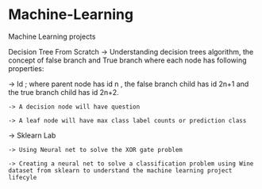 # Machine-Learning
Machine Learning projects

Decision Tree From Scratch
-> Understanding decision trees algorithm, the concept of false branch and True branch where each node has following properties:

  -> Id ; where parent node has id n , the false branch child has id 2n+1 and the true branch child has id 2n+2.
  
    -> A decision node will have question 
    
    -> A leaf node will have max class label counts or prediction class
    
-> Sklearn Lab

    -> Using Neural net to solve the XOR gate problem
  
    -> Creating a neural net to solve a classification problem using Wine dataset from sklearn to understand the machine learning project           lifecyle
